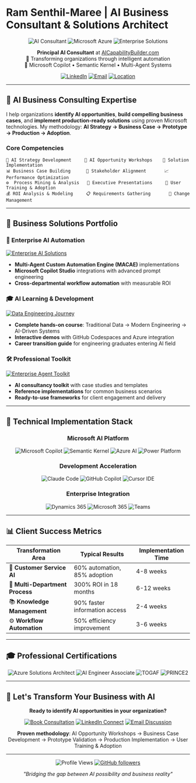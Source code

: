 # Ram Senthil-Maree | AI Business Consultant & Solutions Architect

<div align="center">

![AI Consultant](https://img.shields.io/badge/AI%20Business%20Consultant-15%2B%20Years-blue?style=for-the-badge)
![Microsoft Azure](https://img.shields.io/badge/Microsoft%20Azure-Certified-0078D4?style=for-the-badge&logo=microsoft-azure)
![Enterprise Solutions](https://img.shields.io/badge/Enterprise%20AI-Solutions%20Architect-green?style=for-the-badge)

**Principal AI Consultant** at [AICapabilityBuilder.com](https://aicapabilitybuilder.com)  
🚀 Transforming organizations through intelligent automation  
🎯 Microsoft Copilot • Semantic Kernel • Multi-Agent Systems

[![LinkedIn](https://img.shields.io/badge/LinkedIn-rammaree-0077B5?style=flat-square&logo=linkedin)](https://linkedin.com/in/rammaree)
[![Email](https://img.shields.io/badge/Email-2maree%40gmail.com-red?style=flat-square&logo=gmail)](mailto:2maree@gmail.com)
[![Location](https://img.shields.io/badge/Location-London%2C%20UK-lightgrey?style=flat-square&logo=google-maps)](https://maps.google.com/?q=London,UK)

</div>

---

## 🎯 **AI Business Consulting Expertise**

I help organizations **identify AI opportunities**, **build compelling business cases**, and **implement production-ready solutions** using proven Microsoft technologies. My methodology: **AI Strategy → Business Case → Prototype → Production → Adoption**.

### **Core Competencies**
```
💼 AI Strategy Development     🎯 AI Opportunity Workshops    🚀 Solution Implementation
📊 Business Case Building      🤝 Stakeholder Alignment       📈 Performance Optimization  
⚙️  Process Mining & Analysis   🎪 Executive Presentations     👥 User Training & Adoption
💰 ROI Analysis & Modeling     📋 Requirements Gathering       🔄 Change Management
```

---

## 🏢 **Business Solutions Portfolio**

### **🤖 Enterprise AI Automation**
[![Enterprise AI Solutions](https://github-readme-stats.vercel.app/api/pin/?username=maree217&repo=enterprise-ai-solutions&theme=blue-green)](https://github.com/maree217/enterprise-ai-solutions)
- **Multi-Agent Custom Automation Engine (MACAE)** implementations  
- **Microsoft Copilot Studio** integrations with advanced prompt engineering
- **Cross-departmental workflow automation** with measurable ROI

### **🎓 AI Learning & Development**
[![Data Engineering Journey](https://github-readme-stats.vercel.app/api/pin/?username=maree217&repo=data-engineering-journey&theme=blue-green)](https://github.com/maree217/data-engineering-journey)
- **Complete hands-on course**: Traditional Data → Modern Engineering → AI-Driven Systems
- **Interactive demos** with GitHub Codespaces and Azure integration
- **Career transition guide** for engineering graduates entering AI field

### **🛠️ Professional Toolkit**
[![Enterprise Agent Toolkit](https://github-readme-stats.vercel.app/api/pin/?username=maree217&repo=enterprise-agent-toolkit&theme=blue-green)](https://github.com/maree217/enterprise-agent-toolkit)
- **AI consultancy toolkit** with case studies and templates
- **Reference implementations** for common business scenarios  
- **Ready-to-use frameworks** for client engagement and delivery

---

## 🚀 **Technical Implementation Stack**

<div align="center">

### **Microsoft AI Platform**
![Microsoft Copilot](https://img.shields.io/badge/Microsoft%20Copilot-Studio-0078D4?style=flat-square&logo=microsoft)
![Semantic Kernel](https://img.shields.io/badge/Semantic%20Kernel-Agent%20Orchestration-5C2D91?style=flat-square)
![Azure AI](https://img.shields.io/badge/Azure%20AI%20Foundry-Production%20Ready-0078D4?style=flat-square&logo=microsoft-azure)
![Power Platform](https://img.shields.io/badge/Power%20Platform-Automation-742774?style=flat-square&logo=microsoft)

### **Development Acceleration**
![Claude Code](https://img.shields.io/badge/Claude%20Code-AI%20Development-FF6B6B?style=flat-square)
![GitHub Copilot](https://img.shields.io/badge/GitHub%20Copilot-Enterprise%20Solutions-000000?style=flat-square&logo=github)
![Cursor IDE](https://img.shields.io/badge/Cursor%20IDE-AI%20Powered-4A90E2?style=flat-square)

### **Enterprise Integration**
![Dynamics 365](https://img.shields.io/badge/Dynamics%20365-CRM%2FERP-0078D4?style=flat-square&logo=microsoft)
![Microsoft 365](https://img.shields.io/badge/Microsoft%20365-Deep%20Integration-0078D4?style=flat-square&logo=microsoft-office)
![Teams](https://img.shields.io/badge/Microsoft%20Teams-Workflow%20Hub-6264A7?style=flat-square&logo=microsoft-teams)

</div>

---

## 📊 **Client Success Metrics**

<div align="center">

| **Transformation Area** | **Typical Results** | **Implementation Time** |
|-------------------------|-------------------|------------------------|
| 🎯 **Customer Service AI** | 60% automation, 85% adoption | 4-8 weeks |
| 🏢 **Multi-Department Process** | 300% ROI in 18 months | 6-12 weeks |
| 📚 **Knowledge Management** | 90% faster information access | 2-4 weeks |
| ⚙️ **Workflow Automation** | 50% efficiency improvement | 3-6 weeks |

</div>

---

## 🎓 **Professional Certifications**

<div align="center">

![Azure Solutions Architect](https://img.shields.io/badge/Azure%20AZ--305-Solutions%20Architect%20Expert-0078D4?style=flat-square&logo=microsoft-azure)
![AI Engineer Associate](https://img.shields.io/badge/Azure%20AI%20Engineer-Associate%20(Pursuing)-0078D4?style=flat-square&logo=microsoft-azure)
![TOGAF](https://img.shields.io/badge/TOGAF-Enterprise%20Architecture-orange?style=flat-square)
![PRINCE2](https://img.shields.io/badge/PRINCE2-Practitioner%20%26%20Trainer-purple?style=flat-square)

</div>

---

## 🤝 **Let's Transform Your Business with AI**

<div align="center">

**Ready to identify AI opportunities in your organization?**

[![Book Consultation](https://img.shields.io/badge/📅%20Book%20AI%20Strategy%20Session-AICapabilityBuilder.com-blue?style=for-the-badge)](https://aicapabilitybuilder.com)
[![LinkedIn Connect](https://img.shields.io/badge/🤝%20Connect%20on%20LinkedIn-rammaree-0077B5?style=for-the-badge&logo=linkedin)](https://linkedin.com/in/rammaree)
[![Email Discussion](https://img.shields.io/badge/📧%20Start%20Conversation-2maree%40gmail.com-red?style=for-the-badge&logo=gmail)](mailto:2maree@gmail.com)

**Proven methodology**: AI Opportunity Workshops → Business Case Development → Prototype Validation → Production Implementation → User Training & Adoption

</div>

---

<div align="center">

![Profile Views](https://komarev.com/ghpvc/?username=maree217&color=blue&style=flat-square)
[![GitHub followers](https://img.shields.io/github/followers/maree217?label=Follow&style=social)](https://github.com/maree217)

*"Bridging the gap between AI possibility and business reality"*

</div>